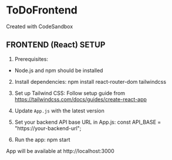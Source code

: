 # ToDoFrontend
Created with CodeSandbox

FRONTEND (React) SETUP
------------------------------------------------------------

1. Prerequisites:
- Node.js and npm should be installed

2. Install dependencies:
  npm install react-router-dom tailwindcss

3. Set up Tailwind CSS:
  Follow setup guide from https://tailwindcss.com/docs/guides/create-react-app

4. Update `App.js` with the latest version

5. Set your backend API base URL in App.js:
  const API_BASE = "https://your-backend-url";

6. Run the app:
  npm start

App will be available at http://localhost:3000

